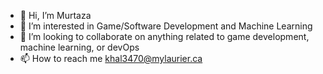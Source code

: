 - 👋 Hi, I’m Murtaza
- 👀 I’m interested in Game/Software Development and Machine Learning
- 💞️ I’m looking to collaborate on anything related to game development, machine learning, or devOps
- 📫 How to reach me khal3470@mylaurier.ca
